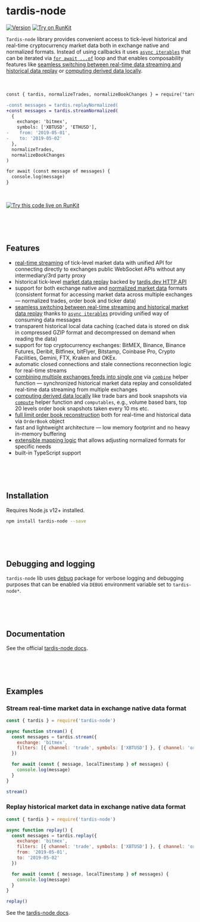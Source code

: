 # tardis-node

[![Version](https://img.shields.io/npm/v/tardis-node.svg)](https://www.npmjs.org/package/tardis-node)
[![Try on RunKit](https://badge.runkitcdn.com/tardis-node.svg)](https://runkit.com/npm/tardis-node)


`Tardis-node` library provides convenient access to tick-level historical and real-time cryptocurrency market data both in exchange native and normalized formats. Instead of using callbacks it uses [`async iterables`](https://developer.mozilla.org/en-US/docs/Web/JavaScript/Reference/Statements/for-await...of) that can be iterated via [`for await ...of`](https://developer.mozilla.org/en-US/docs/Web/JavaScript/Reference/Statements/for-await...of) loop and that enables composability features like [seamless switching between real-time data streaming and historical data replay](node-js.md#seamless-switching-between-real-time-streaming-and-historical-market-data-replay) or [computing derived data locally](node-js.md#computing-derived-data-locally).
<br/>
<br/>
<br/>
```diff
const { tardis, normalizeTrades, normalizeBookChanges } = require('tardis-node')

-const messages = tardis.replayNormalized(
+const messages = tardis.streamNormalized(
  {
    exchange: 'bitmex',
    symbols: ['XBTUSD', 'ETHUSD'],
-    from: '2019-05-01',
-    to: '2019-05-02'
  },
  normalizeTrades,
  normalizeBookChanges
)

for await (const message of messages) {
  console.log(message)
}
```

<br/>

[![Try this code live on RunKit](https://img.shields.io/badge/-Try%20this%20code%20live%20on%20RunKit-b?color=5558be)](https://runkit.com/thad/tardis-node-replay-market-data-normalized)


<br/>
<br/>
<br/>

## Features

- [real-time streaming](node-js.md#tardis-streamnormalized-options-normalizers) of tick-level market data with unified API for connecting directly to exchanges public WebSocket APIs without any intermediary/3rd party proxy
- historical tick-level [market data replay](node-js.md#tardis-replaynormalized-options-normalizers) backed by [tardis.dev HTTP API](http.md#data-feeds-exchange)
- support for both exchange native and [normalized market data](node-js.md#data-normalization) formats \(consistent format for accessing market data across multiple exchanges — normalized trades, order book and ticker data\)
- [seamless switching between real-time streaming and historical market data replay](node-js.md#seamless-switching-between-real-time-streaming-and-historical-market-data-replay) thanks to [`async iterables`](https://developer.mozilla.org/en-US/docs/Web/JavaScript/Reference/Statements/for-await...of) providing unified way of consuming data messages
- transparent historical local data caching \(cached data is stored on disk in compressed GZIP format and decompressed on demand when reading the data\)
- support for top cryptocurrency exchanges: BitMEX, Binance, Binance Futures, Deribit, Bitfinex, bitFlyer, Bitstamp, Coinbase Pro, Crypto Facilities, Gemini, FTX, Kraken and OKEx.
- automatic closed connections and stale connections reconnection logic for real-time streams
- [combining multiple exchanges feeds into single one](node-js.md#combining-data-streams) via [`combine`](node-js.md#combine-iterators) helper function — synchronized historical market data replay and consolidated real-time data streaming from multiple exchanges
- [computing derived data locally](node-js.md#computing-derived-data-locally) like trade bars and book snapshots via [`compute`](node-js.md#compute-iterator-computables) helper function and `computables`, e.g., volume based bars, top 20 levels order book snapshots taken every 10 ms etc.
- [full limit order book reconstruction](node-js.md#limit-order-book-reconstruction) both for real-time and historical data via `OrderBook` object
- fast and lightweight architecture — low memory footprint and no heavy in-memory buffering
- [extensible mapping logic](node-js.md#modifying-built-in-and-adding-custom-normalizers) that allows adjusting normalized formats for specific needs
- built-in TypeScript support

<br/>
<br/>
<br/>

## Installation

Requires Node.js v12+ installed.

```bash
npm install tardis-node --save
```

<br/>
<br/>
<br/>

## Debugging and logging

`tardis-node` lib uses [debug](https://github.com/visionmedia/debug) package for verbose logging and debugging purposes that can be enabled via `DEBUG` environment variable set to `tardis-node*`.

<br/>
<br/>
<br/>

## Documentation

See the official [tardis-node docs](https://docs.tardis.dev/api/tardis-node).

<br/>
<br/>
<br/>

## Examples

### Stream real-time market data in exchange native data format

```js
const { tardis } = require('tardis-node')

async function stream() {
  const messages = tardis.stream({
    exchange: 'bitmex',
    filters: [{ channel: 'trade', symbols: ['XBTUSD'] }, { channel: 'orderBookL2', symbols: ['XBTUSD'] }]
  })

  for await (const { message, localTimestamp } of messages) {
    console.log(message)
  }
}

stream()
```

### Replay historical market data in exchange native data format

```js
const { tardis } = require('tardis-node')

async function replay() {
  const messages = tardis.replay({
    exchange: 'bitmex',
    filters: [{ channel: 'trade', symbols: ['XBTUSD'] }, { channel: 'orderBookL2', symbols: ['XBTUSD'] }],
    from: '2019-05-01',
    to: '2019-05-02'
  })

  for await (const { message, localTimestamp } of messages) {
    console.log(message)
  }
}

replay()
```

See the [tardis-node docs](https://docs.tardis.dev/api/tardis-node).
